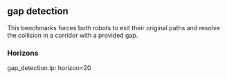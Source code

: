 ## gap detection

This benchmarks forces both robots to exit their original paths and resolve the collision in a corridor with a provided gap.


### Horizons
gap_detection.lp: horizon=20
